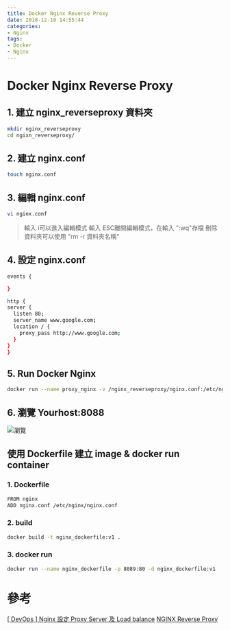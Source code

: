 ```yaml
---
title: Docker Nginx Reverse Proxy
date: 2018-12-10 14:55:44
categories:
- Nginx
tags:
- Docker
- Nginx
---
```


# Docker Nginx Reverse Proxy

## 1. 建立 nginx_reverseproxy 資料夾

```bash
mkdir nginx_reverseproxy
cd ngixn_reverseproxy/
```

## 2. 建立 nginx.conf

```bash
touch nginx.conf
```

## 3. 編輯 nginx.conf

```bash
vi nginx.conf
```

> 輸入 i可以進入編輯模式
> 輸入 ESC離開編輯模式，在輸入 ":wq"存檔
> 刪除資料夾可以使用 "rm -r 資料夾名稱"

## 4. 設定 nginx.conf

```bash
events {

}

http {
server {
  listen 80;
  server_name www.google.com;
  location / {
    proxy_pass http://www.google.com;
  }
}
}
```

## 5. Run Docker Nginx

```bash
docker run --name proxy_nginx -v /nginx_reverseproxy/nginx.conf:/etc/nginx/nginx.conf:ro -p 8088:80 -d nginx
```

## 6. 瀏覽 Yourhost:8088

![瀏覽](https://i.imgur.com/imLE42t.png)

## 使用 Dockerfile 建立 image & docker run container

### 1. Dockerfile

```bash
FROM nginx
ADD nginx.conf /etc/nginx/nginx.conf
```

### 2. build

```bash
docker build -t nginx_dockerfile:v1 .
```

### 3. docker run

```bash
docker run --name nginx_dockerfile -p 8089:80 -d nginx_dockerfile:v1
```

# 參考

[[ DevOps ] Nginx 設定 Proxy Server 及 Load balance](https://oranwind.org/-devops-ubuntu-shang-nginx-an-zhuang-yu-she-ding/)
[NGINX Reverse Proxy](https://docs.nginx.com/nginx/admin-guide/web-server/reverse-proxy/)